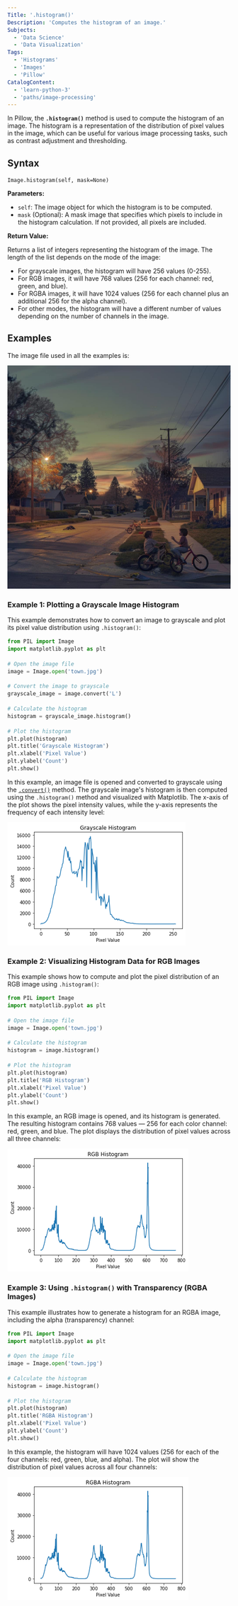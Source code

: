```yaml
---
Title: '.histogram()'
Description: 'Computes the histogram of an image.'
Subjects:
  - 'Data Science'
  - 'Data Visualization'
Tags:
  - 'Histograms'
  - 'Images'
  - 'Pillow'
CatalogContent:
  - 'learn-python-3'
  - 'paths/image-processing'
---
```


In Pillow, the **`.histogram()`** method is used to compute the histogram of an image. The histogram is a representation of the distribution of pixel values in the image, which can be useful for various image processing tasks, such as contrast adjustment and thresholding.

## Syntax

```pseudo
Image.histogram(self, mask=None)
```

**Parameters:**

- `self`: The image object for which the histogram is to be computed.
- `mask` (Optional): A mask image that specifies which pixels to include in the histogram calculation. If not provided, all pixels are included.

**Return Value:**

Returns a list of integers representing the histogram of the image. The length of the list depends on the mode of the image:

- For grayscale images, the histogram will have 256 values (0-255).
- For RGB images, it will have 768 values (256 for each channel: red, green, and blue).
- For RGBA images, it will have 1024 values (256 for each channel plus an additional 256 for the alpha channel).
- For other modes, the histogram will have a different number of values depending on the number of channels in the image.

## Examples

The image file used in all the examples is:

![Image file](https://raw.githubusercontent.com/Codecademy/docs/main/media/pillow-image-file-town.jpg)

### Example 1: Plotting a Grayscale Image Histogram

This example demonstrates how to convert an image to grayscale and plot its pixel value distribution using `.histogram()`:

```py
from PIL import Image
import matplotlib.pyplot as plt

# Open the image file
image = Image.open('town.jpg')

# Convert the image to grayscale
grayscale_image = image.convert('L')

# Calculate the histogram
histogram = grayscale_image.histogram()

# Plot the histogram
plt.plot(histogram)
plt.title('Grayscale Histogram')
plt.xlabel('Pixel Value')
plt.ylabel('Count')
plt.show()
```

In this example, an image file is opened and converted to grayscale using the [`.convert()`](https://www.codecademy.com/resources/docs/pillow/image/convert) method. The grayscale image's histogram is then computed using the `.histogram()` method and visualized with Matplotlib. The x-axis of the plot shows the pixel intensity values, while the y-axis represents the frequency of each intensity level:

![Output image](https://raw.githubusercontent.com/Codecademy/docs/main/media/pillow-grayscale-histogram.png)

### Example 2: Visualizing Histogram Data for RGB Images

This example shows how to compute and plot the pixel distribution of an RGB image using `.histogram()`:

```py
from PIL import Image
import matplotlib.pyplot as plt

# Open the image file
image = Image.open('town.jpg')

# Calculate the histogram
histogram = image.histogram()

# Plot the histogram
plt.plot(histogram)
plt.title('RGB Histogram')
plt.xlabel('Pixel Value')
plt.ylabel('Count')
plt.show()
```

In this example, an RGB image is opened, and its histogram is generated. The resulting histogram contains 768 values — 256 for each color channel: red, green, and blue. The plot displays the distribution of pixel values across all three channels:

![Output image](https://raw.githubusercontent.com/Codecademy/docs/main/media/pillow-rgb-histogram.png)

### Example 3: Using `.histogram()` with Transparency (RGBA Images)

This example illustrates how to generate a histogram for an RGBA image, including the alpha (transparency) channel:

```py
from PIL import Image
import matplotlib.pyplot as plt

# Open the image file
image = Image.open('town.jpg')

# Calculate the histogram
histogram = image.histogram()

# Plot the histogram
plt.plot(histogram)
plt.title('RGBA Histogram')
plt.xlabel('Pixel Value')
plt.ylabel('Count')
plt.show()
```

In this example, the histogram will have 1024 values (256 for each of the four channels: red, green, blue, and alpha). The plot will show the distribution of pixel values across all four channels:

![Output image](https://raw.githubusercontent.com/Codecademy/docs/main/media/pillow-rgba-histogram.png)

